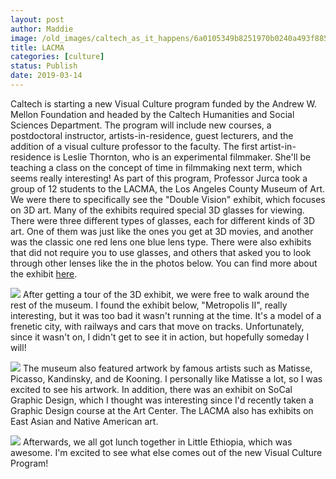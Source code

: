 ```yaml
---
layout: post
author: Maddie
image: /old_images/caltech_as_it_happens/6a0105349b8251970b0240a493f885200b.jpg
title: LACMA
categories: [culture]
status: Publish
date: 2019-03-14
---
```


Caltech is starting a new Visual Culture program funded by the Andrew W. Mellon Foundation and headed by the Caltech Humanities and Social Sciences Department. The program will include new courses, a postdoctoral instructor, artists-in-residence, guest lecturers, and the addition of a visual culture professor to the faculty. The first artist-in-residence is Leslie Thornton, who is an experimental filmmaker. She'll be teaching a class on the concept of time in filmmaking next term, which seems really interesting!
As part of this program, Professor Jurca took a group of 12 students to the LACMA, the Los Angeles County Museum of Art. We were there to specifically see the "Double Vision" exhibit, which focuses on 3D art. Many of the exhibits required special 3D glasses for viewing. There were three different types of glasses, each for different kinds of 3D art. One of them was just like the ones you get at 3D movies, and another was the classic one red lens one blue lens type. There were also exhibits that did not require you to use glasses, and others that asked you to look through other lenses like the in the photos below. You can find more about the exhibit [here](https://www.lacma.org/art/exhibition/3d-double-vision).


![](/old_images/caltech_as_it_happens/6a0105349b8251970b0240a493f891200b.jpg)
After getting a tour of the 3D exhibit, we were free to walk around the rest of the museum. I found the exhibit below, "Metropolis II", really interesting, but it was too bad it wasn't running at the time. It's a model of a frenetic city, with railways and cars that move on tracks. Unfortunately, since it wasn't on, I didn't get to see it in action, but hopefully someday I will!


![](/old_images/caltech_as_it_happens/6a0105349b8251970b0240a493f88d200b.jpg)
The museum also featured artwork by famous artists such as Matisse, Picasso, Kandinsky, and de Kooning. I personally like Matisse a lot, so I was excited to see his artwork. In addition, there was an exhibit on SoCal Graphic Design, which I thought was interesting since I'd recently taken a Graphic Design course at the Art Center. The LACMA also has exhibits on East Asian and Native American art.


![](/old_images/caltech_as_it_happens/6a0105349b8251970b0240a493f889200b.jpg)
Afterwards, we all got lunch together in Little Ethiopia, which was awesome. I'm excited to see what else comes out of the new Visual Culture Program!
